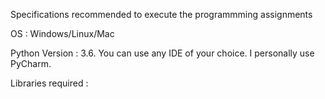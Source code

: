 Specifications recommended to execute the programmming assignments

OS : Windows/Linux/Mac

Python Version : 3.6. You can use any IDE of your choice. I personally use PyCharm.

Libraries required :

